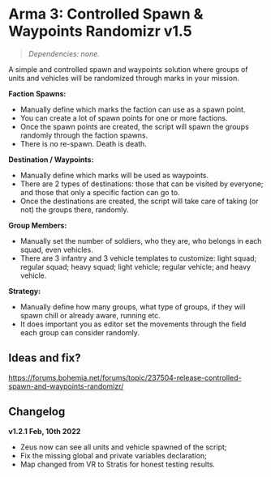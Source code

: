 # Arma 3: Controlled Spawn & Waypoints Randomizr v1.5
>*Dependencies: none.*

A simple and controlled spawn and waypoints solution where groups of units and vehicles will be randomized through marks in your mission. 

**Faction Spawns:** 
- Manually define which marks the faction can use as a spawn point.
- You can create a lot of spawn points for one or more factions.
- Once the spawn points are created, the script will spawn the groups randomly through the faction spawns.
- There is no re-spawn. Death is death. 

**Destination / Waypoints:**
- Manually define which marks will be used as waypoints.
- There are 2 types of destinations: those that can be visited by everyone; and those that only a specific faction can go to.
- Once the destinations are created, the script will take care of taking (or not) the groups there, randomly.

**Group Members:**
- Manually set the number of soldiers, who they are, who belongs in each squad, even vehicles.
- There are 3 infantry and 3 vehicle templates to customize: light squad; regular squad; heavy squad; light vehicle; regular vehicle; and heavy vehicle. 

**Strategy:**
- Manually define how many groups, what type of groups, if they will spawn chill or already aware, running etc.
- It does important you as editor set the movements through the field each group can consider randomly. 

## Ideas and fix?
https://forums.bohemia.net/forums/topic/237504-release-controlled-spawn-and-waypoints-randomizr/

## Changelog

**v1.2.1 Feb, 10th 2022**
- Zeus now can see all units and vehicle spawned of the script;
- Fix the missing global and private variables declaration;
- Map changed from VR to Stratis for honest testing results.
